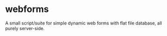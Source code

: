 # webforms

A small script/suite for simple dynamic web forms with flat file database,
all purely server-side.
